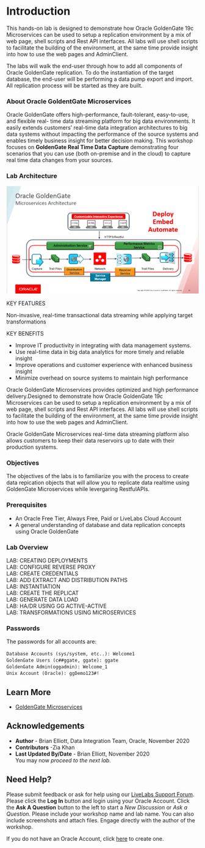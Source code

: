 # Introduction

This hands-on lab is designed to demonstrate how Oracle GoldenGate 19c Microservices can be used to setup a replication environment by a mix of web page, shell scripts and Rest API interfaces.  All labs will use shell scripts to facilitate the building of the environment, at the same time provide insight into how to use the web pages and AdminClient.

The labs will walk the end-user through how to add all components of Oracle GoldenGate replication.  To do the instantiation of the target database, the end-user will be performing a data pump export and import.  All replication process will be started as they are built.

### About Oracle GoldentGate Microservices
Oracle GoldenGate offers high-performance, fault-tolerant, easy-to-use, and flexible real- time data streaming platform for big data environments. It easily extends customers’ real-time data integration architectures to big data systems without impacting the performance of the source systems and enables timely business insight for better decision making. This workshop focuses on **GoldenGate Real Time Data Capture** demonstrating four scenarios that you can use (both on-premise and in the cloud) to capture real time data changes from your sources.

### Lab Architecture
![](./images/ggmicroservicesarchitecture.png " ")

KEY FEATURES

Non-invasive, real-time transactional data streaming while applying target transformations

KEY BENEFITS

- Improve IT productivity in integrating with data management systems.
- Use real-time data in big data analytics for more timely and reliable insight
- Improve operations and customer experience with enhanced business insight
- Minimize overhead on source systems to maintain high performance

Oracle GoldenGate Microservices provides optimized and high performance delivery.Designed to demonstrate how Oracle GoldenGate 19c Microservices can be used to setup a replication environment by a mix of web page, shell scripts and Rest API interfaces.  All labs will use shell scripts to facilitate the building of the environment, at the same time provide insight into how to use the web pages and AdminClient.  

Oracle GoldenGate Microservices real-time data streaming platform also allows customers to keep their data reservoirs up to date with their production systems.

### Objectives
The objectives of the labs is to familiarize you with the process to create data repication objects that will allow you to replicate data realtime using GoldenGate Microservices while levergaring RestfulAPIs.

### Prerequisites
* An Oracle Free Tier, Always Free, Paid or LiveLabs Cloud Account
* A general understanding of database and data replication concepts using Oracle GoldenGate

### Lab Overview

LAB: CREATING DEPLOYMENTS  
LAB: CONFIGURE REVERSE PROXY  
LAB: CREATE CREDENTIALS  
LAB: ADD EXTRACT AND DISTRIBUTION PATHS  
LAB: INSTANTIATION  
LAB: CREATE THE REPLICAT  
LAB: GENERATE DATA LOAD  
LAB: HA/DR USING GG ACTIVE-ACTIVE  
LAB: TRANSFORMATIONS USING MICROSERVICES  

### Passwords

The passwords for all accounts are:

```Database Accounts (sys/system, etc..): Welcome1```  
```GoldenGate Users (c##ggate, ggate): ggate```  
```GoldenGate Admin(oggadmin): Welcome_1```  
```Unix Account (Oracle): ggDemo123#!```  


## Learn More

* [GoldenGate Microservices](https://docs.oracle.com/en/middleware/goldengate/core/19.1/understanding/getting-started-oracle-goldengate.html#GUID-F317FD3B-5078-47BA-A4EC-8A138C36BD59)

## Acknowledgements
* **Author** - Brian Elliott, Data Integration Team, Oracle, November 2020
* **Contributors** -Zia Khan
* **Last Updated By/Date** - Brian Elliott, November 2020
\
You may now *proceed to the next lab*.

## Need Help?
Please submit feedback or ask for help using our [LiveLabs Support Forum](https://community.oracle.com/tech/developers/categories/goldengate-on-premises). Please click the **Log In** button and login using your Oracle Account. Click the **Ask A Question** button to the left to start a *New Discussion* or *Ask a Question*.  Please include your workshop name and lab name.  You can also include screenshots and attach files.  Engage directly with the author of the workshop.

If you do not have an Oracle Account, click [here](https://profile.oracle.com/myprofile/account/create-account.jspx) to create one.